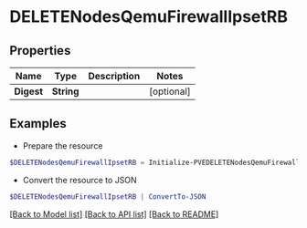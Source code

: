 # DELETENodesQemuFirewallIpsetRB
## Properties

Name | Type | Description | Notes
------------ | ------------- | ------------- | -------------
**Digest** | **String** |  | [optional] 

## Examples

- Prepare the resource
```powershell
$DELETENodesQemuFirewallIpsetRB = Initialize-PVEDELETENodesQemuFirewallIpsetRB  -Digest null
```

- Convert the resource to JSON
```powershell
$DELETENodesQemuFirewallIpsetRB | ConvertTo-JSON
```

[[Back to Model list]](../README.md#documentation-for-models) [[Back to API list]](../README.md#documentation-for-api-endpoints) [[Back to README]](../README.md)

